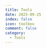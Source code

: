 ```yaml
---
title: Tools
date: 2025-09-25
index: false
icon: toolbox
comment: false
category:
  - Tools
---
```


<Catalog />

